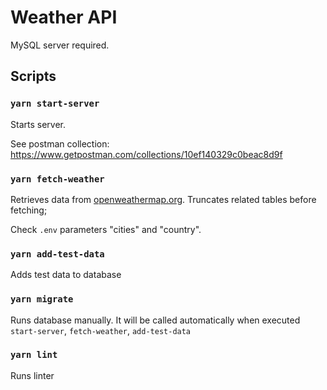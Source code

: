 # Weather API

MySQL server required.

## Scripts

### `yarn start-server`

Starts server.

See postman collection: https://www.getpostman.com/collections/10ef140329c0beac8d9f

### `yarn fetch-weather`

Retrieves data from [openweathermap.org](https://openweathermap.org). Truncates related tables before fetching;

Check `.env` parameters "cities" and "country".

### `yarn add-test-data`

Adds test data to database

### `yarn migrate`

Runs database manually. It will be called automatically when executed `start-server`, `fetch-weather`, `add-test-data`

### `yarn lint`

Runs linter
